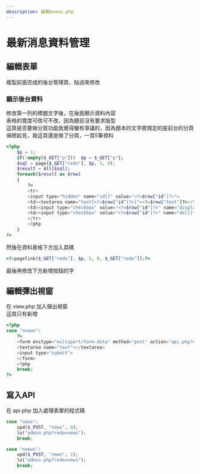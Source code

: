```yaml
---
description: 編輯anews.php
---
```


# 最新消息資料管理

## 編輯表單
複製前面完成的後台管理頁，貼過來修改

### 顯示後台資料

修改第一列的標題文字後，在後面顯示資料內容  
表格的寬度可改可不改，因為題目沒有要求版型  
這頁是否要做分頁功能我覺得蠻有爭議的，因為題本的文字敘規定的是前台的分頁  
保險起見，我這頁還是做了分頁，一頁5筆資料
```php
<?php
	$p = 1;
	if(!empty($_GET["p"]))	$p = $_GET["p"];
	$sql = page($_GET["redo"], $p, 5, 0);
	$result = All($sql);
	foreach($result as $row)
	{
		?>
		<tr>
		<input type="hidden" name="id[]" value="<?=$row["id"]?>">
		<td><textarea name="text[<?=$row["id"]?>]"><?=$row["text"]?></textarea></td>
		<td><input type="checkbox" value="<?=$row["id"]?>" name="display[]" <?=($row["display"])?"checked":""?>></td>
		<td><input type="checkbox" value="<?=$row["id"]?>" name="del[]"></td>
		</tr>
		<?php
	}
?>
```
然後在資料表格下方加入頁碼
```php
<?=pagelink($_GET["redo"], $p, 5, 0, $_GET["redo"]);?>
```
最後再修改下方新增按鈕的字

## 編輯彈出視窗
在 view.php 加入彈出視窗  
這頁只有新增
```php
<?php
case "nnews":
	?>
	<form enctype="multipart/form-data" method="post" action="api.php?do=<?=$_GET["do"]?>">
	<textarea name="text"></textarea>
	<input type="submit">
	</form>
	<?php
	break;
?>
```

## 寫入API
在 api.php 加入處理表單的程式碼  
```php
case "news":
	upd($_POST, "news", 0);
	lo("admin.php?redo=news");
	break;

case "nnews":
	upd($_POST, "news", 1);
	lo("admin.php?redo=news");
	break;
```
 

 
